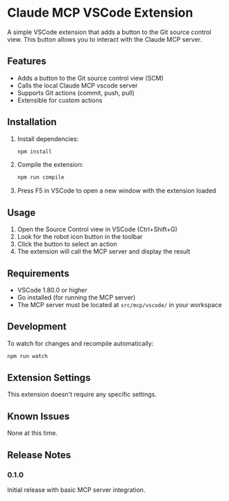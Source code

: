 # Claude MCP VSCode Extension

A simple VSCode extension that adds a button to the Git source control view. This button allows you to interact with the Claude MCP server.

## Features

- Adds a button to the Git source control view (SCM)
- Calls the local Claude MCP vscode server
- Supports Git actions (commit, push, pull)
- Extensible for custom actions

## Installation

1. Install dependencies:

   ```bash
   npm install
   ```

2. Compile the extension:

   ```bash
   npm run compile
   ```

3. Press F5 in VSCode to open a new window with the extension loaded

## Usage

1. Open the Source Control view in VSCode (Ctrl+Shift+G)
2. Look for the robot icon button in the toolbar
3. Click the button to select an action
4. The extension will call the MCP server and display the result

## Requirements

- VSCode 1.80.0 or higher
- Go installed (for running the MCP server)
- The MCP server must be located at `src/mcp/vscode/` in your workspace

## Development

To watch for changes and recompile automatically:

```bash
npm run watch
```

## Extension Settings

This extension doesn't require any specific settings.

## Known Issues

None at this time.

## Release Notes

### 0.1.0

Initial release with basic MCP server integration.
